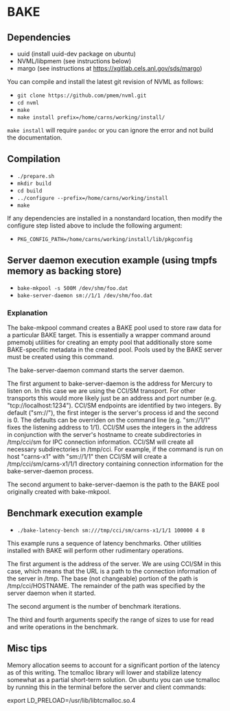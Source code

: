 # BAKE

## Dependencies

* uuid (install uuid-dev package on ubuntu)
* NVML/libpmem (see instructions below)
* margo (see instructions at https://xgitlab.cels.anl.gov/sds/margo)

You can compile and install the latest git revision of NVML as follows:

* `git clone https://github.com/pmem/nvml.git`
* `cd nvml`
* `make`
* `make install prefix=/home/carns/working/install/`

`make install` will require `pandoc` or you can ignore the error and not build
the documentation.

## Compilation

* `./prepare.sh`
* `mkdir build`
* `cd build`
* `../configure --prefix=/home/carns/working/install`
* `make`

If any dependencies are installed in a nonstandard location, then
modify the configure step listed above to include the following argument:

* `PKG_CONFIG_PATH=/home/carns/working/install/lib/pkgconfig`


## Server daemon execution example (using tmpfs memory as backing store)

* `bake-mkpool -s 500M /dev/shm/foo.dat`
* `bake-server-daemon sm://1/1 /dev/shm/foo.dat`

### Explanation

The bake-mkpool command creates a BAKE pool used to store raw data for
a particular BAKE target. This is essentially a wrapper command around
pmemobj utilities for creating an empty pool that additionally store
some BAKE-specific metadata in the created pool. Pools used by the BAKE
server must be created using this command.

The bake-server-daemon command starts the server daemon.  

The first argument to bake-server-daemon is the address for Mercury to
listen on.  In this case we are using the CCI/SM transport.  For other
transports this would more likely just be an address and port number
(e.g. "tcp://localhost:1234").  CCI/SM endpoints are identified by two
integers.  By default ("sm://"), the first integer is the server's process
id and the second is 0.  The defaults can be overriden on the command
line (e.g. "sm://1/1" fixes the listening address to 1/1).  CCI/SM uses
the integers in the address in conjunction with the server's hostname
to create subdirectories in /tmp/cci/sm for IPC connection information.
CCI/SM will create all necessary subdirectories in /tmp/cci.  For example,
if the command is run on host "carns-x1" with "sm://1/1" then CCI/SM
will create a /tmp/cci/sm/carns-x1/1/1 directory containing connection
information for the bake-server-daemon process.

The second argument to bake-server-daemon is the path to the BAKE pool
originally created with bake-mkpool.

## Benchmark execution example

* `./bake-latency-bench sm:///tmp/cci/sm/carns-x1/1/1 100000 4 8`

This example runs a sequence of latency benchmarks.  Other utilities
installed with BAKE will perform other rudimentary operations.

The first argument is the address of the server.  We are using CCI/SM in this
case, which means that the URL is a path to the connection information of the
server in /tmp.  The base (not changeable) portion of the path is
/tmp/cci/HOSTNAME.  The remainder of the path was specified by the server
daemon when it started.

The second argument is the number of benchmark iterations.

The third and fourth arguments specify the range of sizes to use for read and
write operations in the benchmark.

## Misc tips

Memory allocation seems to account for a significant portion of
the latency as of this writing.  The tcmalloc library will lower and
stabilize latency somewhat as a partial short-term solution.  On ubuntu
you can use tcmalloc by running this in the terminal before the server
and client commands:

export LD_PRELOAD=/usr/lib/libtcmalloc.so.4
